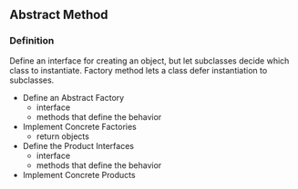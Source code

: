 ## Abstract Method

### Definition

Define an interface for creating an object, but let subclasses decide which class to instantiate. Factory method lets a class defer instantiation to subclasses.

- Define an Abstract Factory
    - interface
    - methods that define the behavior
- Implement Concrete Factories
    - return objects
- Define the Product Interfaces 
    - interface
    - methods that define the behavior
- Implement Concrete Products


